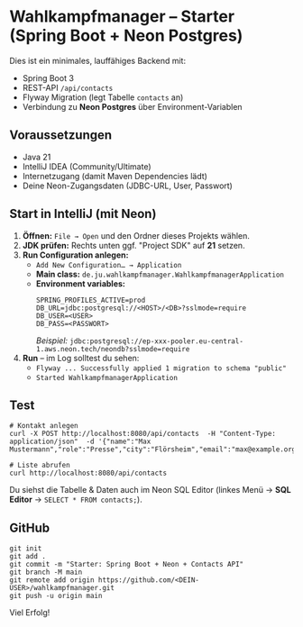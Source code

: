 # Wahlkampfmanager – Starter (Spring Boot + Neon Postgres)

Dies ist ein minimales, lauffähiges Backend mit:
- Spring Boot 3
- REST-API `/api/contacts`
- Flyway Migration (legt Tabelle `contacts` an)
- Verbindung zu **Neon Postgres** über Environment-Variablen

## Voraussetzungen
- Java 21
- IntelliJ IDEA (Community/Ultimate)
- Internetzugang (damit Maven Dependencies lädt)
- Deine Neon-Zugangsdaten (JDBC-URL, User, Passwort)

## Start in IntelliJ (mit Neon)
1. **Öffnen:** `File → Open` und den Ordner dieses Projekts wählen.
2. **JDK prüfen:** Rechts unten ggf. "Project SDK" auf **21** setzen.
3. **Run Configuration anlegen:**
   - `Add New Configuration… → Application`
   - **Main class:** `de.ju.wahlkampfmanager.WahlkampfmanagerApplication`
   - **Environment variables:**
     ```
     SPRING_PROFILES_ACTIVE=prod
     DB_URL=jdbc:postgresql://<HOST>/<DB>?sslmode=require
     DB_USER=<USER>
     DB_PASS=<PASSWORT>
     ```
     *Beispiel:* `jdbc:postgresql://ep-xxx-pooler.eu-central-1.aws.neon.tech/neondb?sslmode=require`
4. **Run** – im Log solltest du sehen:
   - `Flyway ... Successfully applied 1 migration to schema "public"`  
   - `Started WahlkampfmanagerApplication`

## Test
```
# Kontakt anlegen
curl -X POST http://localhost:8080/api/contacts  -H "Content-Type: application/json"  -d '{"name":"Max Mustermann","role":"Presse","city":"Flörsheim","email":"max@example.org","consent":true}'

# Liste abrufen
curl http://localhost:8080/api/contacts
```

Du siehst die Tabelle & Daten auch im Neon SQL Editor (linkes Menü → **SQL Editor** → `SELECT * FROM contacts;`).

## GitHub
```
git init
git add .
git commit -m "Starter: Spring Boot + Neon + Contacts API"
git branch -M main
git remote add origin https://github.com/<DEIN-USER>/wahlkampfmanager.git
git push -u origin main
```

Viel Erfolg!